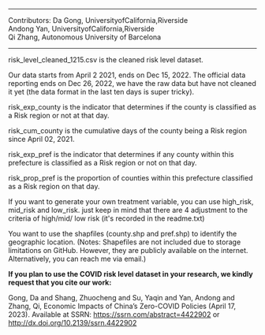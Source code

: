 **************************
Contributors: 
Da Gong, UniversityofCalifornia,Riverside <br>
Andong Yan, UniversityofCalifornia,Riverside <br>
Qi Zhang, Autonomous University of Barcelona <br>
*************************
risk_level_cleaned_1215.csv is the cleaned risk level dataset. 

Our data starts from April 2 2021, ends on Dec 15, 2022. The official data reporting ends on Dec 26, 2022, we have the raw data but have not cleaned it yet (the data format in the last ten days is super tricky). 

risk_exp_county is the indicator that determines if the county is classified as a Risk region or not at that day. 

risk_cum_county is the cumulative days of the county being a Risk region since April 02, 2021.

risk_exp_pref is the indicator that  determines if any county within this prefecture is classified as a Risk region or not on that day. 

risk_prop_pref is the proportion of counties within this prefecture classified as a Risk region on that day. 

If you want to generate your own treatment variable, you can use high_risk, mid_risk and low_risk. just keep in mind that there are 4 adjustment to the criteria of high/mid/ low risk (it's recorded in the readme.txt)

You want to use the shapfiles (county.shp and pref.shp) to identify the geographic location. (Notes: Shapefiles are not included due to storage limitations on GitHub. However, they are publicly available on the internet. Alternatively, you can reach me via email.)

**If you plan to use the COVID risk level dataset in your research, we kindly request that you cite our work:** 

Gong, Da and Shang, Zhuocheng and Su, Yaqin and Yan, Andong and Zhang, Qi, Economic Impacts of China’s Zero-COVID Policies (April 17, 2023). Available at SSRN: https://ssrn.com/abstract=4422902 or http://dx.doi.org/10.2139/ssrn.4422902

